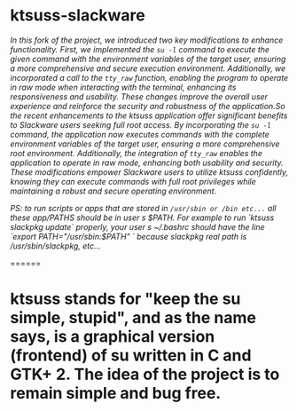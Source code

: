 ktsuss-slackware
=======
*In this fork of the project, we introduced two key modifications to enhance functionality. First, we implemented the `su -l` command to execute the given command with the environment variables of the target user, ensuring a more comprehensive and secure execution environment. Additionally, we incorporated a call to the `tty_raw` function, enabling the program to operate in raw mode when interacting with the terminal, enhancing its responsiveness and usability. These changes improve the overall user experience and reinforce the security and robustness of the application.So the recent enhancements to the ktsuss application offer significant benefits to Slackware users seeking full root access. By incorporating the `su -l` command, the application now executes commands with the complete environment variables of the target user, ensuring a more comprehensive root environment. Additionally, the integration of `tty_raw` enables the application to operate in raw mode, enhancing both usability and security. These modifications empower Slackware users to utilize ktsuss confidently, knowing they can execute commands with full root privileges while maintaining a robust and secure operating environment.*

*PS: to run scripts or apps that are stored in `/usr/sbin or /bin etc...` all these app/PATHS should be in user s $PATH.
For example to run `ktsuss slackpkg update` properly, your user s ~/.bashrc should have the line `export PATH="/usr/sbin:$PATH"
` because slackpkg real path is /usr/sbin/slackpkg, etc...*


======

ktsuss stands for "keep the su simple, stupid", and as the name says, is a graphical version (frontend) of su written in C and GTK+ 2. The idea of the project is to remain simple and bug free.
======


